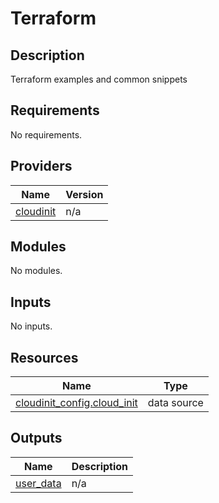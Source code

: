 # Terraform

## Description

Terraform examples and common snippets

<!-- BEGIN_TF_DOCS -->


## Requirements

No requirements.

## Providers

| Name | Version |
|------|---------|
| <a name="provider_cloudinit"></a> [cloudinit](#provider\_cloudinit) | n/a |

## Modules

No modules.

## Inputs

No inputs.

## Resources

| Name | Type |
|------|------|
| [cloudinit_config.cloud_init](https://registry.terraform.io/providers/hashicorp/cloudinit/latest/docs/data-sources/config) | data source |

## Outputs

| Name | Description |
|------|-------------|
| <a name="output_user_data"></a> [user\_data](#output\_user\_data) | n/a |
<!-- END_TF_DOCS -->